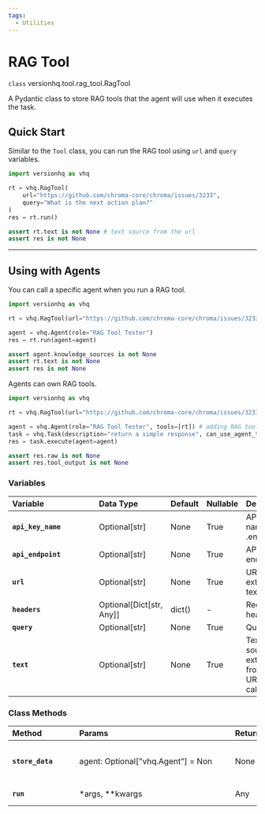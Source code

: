 ```yaml
---
tags:
  - Utilities
---
```



# RAG Tool

<class>`class` versionhq.tool.rag_tool.<bold>RagTool<bold></class>

A Pydantic class to store RAG tools that the agent will use when it executes the task.


## Quick Start

Similar to the `Tool` class, you can run the RAG tool using `url` and `query` variables.

```python
import versionhq as vhq

rt = vhq.RagTool(
    url="https://github.com/chroma-core/chroma/issues/3233",
    query="What is the next action plan?"
)
res = rt.run()

assert rt.text is not None # text source from the url
assert res is not None
```


<hr>

## Using with Agents

You can call a specific agent when you run a RAG tool.

```python
import versionhq as vhq

rt = vhq.RagTool(url="https://github.com/chroma-core/chroma/issues/3233", query="What is the next action plan?")

agent = vhq.Agent(role="RAG Tool Tester")
res = rt.run(agent=agent)

assert agent.knowledge_sources is not None
assert rt.text is not None
assert res is not None
```


Agents can own RAG tools.

```python
import versionhq as vhq

rt = vhq.RagTool(url="https://github.com/chroma-core/chroma/issues/3233", query="What is the next action plan?")

agent = vhq.Agent(role="RAG Tool Tester", tools=[rt]) # adding RAG tool/s
task = vhq.Task(description="return a simple response", can_use_agent_tools=True, tool_res_as_final=True)
res = task.execute(agent=agent)

assert res.raw is not None
assert res.tool_output is not None
```


### Variables

| <div style="width:160px">**Variable**</div> | **Data Type** | **Default** | **Nullable** | **Description** |
| :---               | :---  | :--- | :--- | :--- |
| **`api_key_name`** | Optional[str]   | None | True | API key name in .env file. |
| **`api_endpoint`**       | Optional[str]   | None | True |API endpoint. |
| **`url`** | Optional[str] | None | True | URLs to extract the text source. |
| **`headers`** | Optional[Dict[str, Any]]  | dict() | - | Request headers |
| **`query`** |  Optional[str] | None | True | Query. |
| **`text`** |  Optional[str] | None | True | Text sources extracted from the URL or API call |


### Class Methods

| <div style="width:120px">**Method**</div> |  <div style="width:300px">**Params**</div> | **Returns** | **Description** |
| :---               | :---  | :--- | :--- |
| **`store_data`**  | <p>agent: Optional["vhq.Agent"] = Non</p> | None | Stores the retrieved data in the storage. |
| **`run`**  | *args, **kwargs | Any | Execute the tool. |
